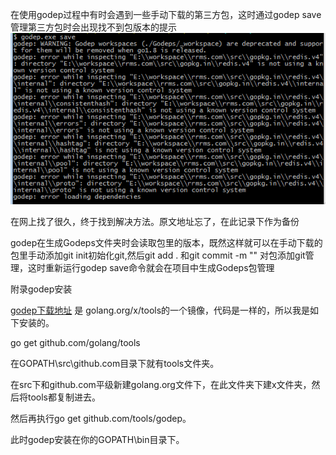 在使用godep过程中有时会遇到一些手动下载的第三方包，这时通过godep save管理第三方包时会出现找不到包版本的提示
![错误提示](./godepErrImage.png)

在网上找了很久，终于找到解决方法。原文地址忘了，在此记录下作为备份

godep在生成Godeps文件夹时会读取包里的版本，既然这样就可以在手动下载的包里手动添加git init初始化git,然后git add . 和git commit -m "" 对包添加git管理，这时重新运行godep save命令就会在项目中生成Godeps包管理

附录godep安装

[godep下载地址](https://github.com/golang/tools) 是 golang.org/x/tools的一个镜像，代码是一样的，所以我是如下安装的。

go get github.com/golang/tools

在GOPATH\src\github.com目录下就有tools文件夹。

在src下和github.com平级新建golang.org文件下，在此文件夹下建x文件夹，然后将tools都复制进去。

然后再执行go get github.com/tools/godep。

此时godep安装在你的GOPATH\bin目录下。
